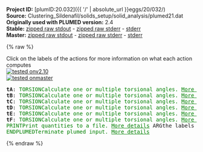 **Project ID:** [plumID:20.032]({{ '/' | absolute_url }}eggs/20/032/)  
**Source:** Clustering_Sildenafil/solids_setup/solid_analysis/plumed21.dat  
**Originally used with PLUMED version:** 2.4  
**Stable:** [zipped raw stdout](plumed21.dat.plumed.stdout.txt.zip) - [zipped raw stderr](plumed21.dat.plumed.stderr.txt.zip) - [stderr](plumed21.dat.plumed.stderr)  
**Master:** [zipped raw stdout](plumed21.dat.plumed_master.stdout.txt.zip) - [zipped raw stderr](plumed21.dat.plumed_master.stderr.txt.zip) - [stderr](plumed21.dat.plumed_master.stderr)  

{% raw %}
<div class="plumedpreheader">
<div class="headerInfo" id="value_details_data/Clustering_Sildenafil/solids_setup/solid_analysis/plumed21.dat"> Click on the labels of the actions for more information on what each action computes </div>
<div class="containerBadge">
<div class="headerBadge"><a href="plumed21.dat.plumed.stderr"><img src="https://img.shields.io/badge/v2.10-passing-green.svg" alt="tested onv2.10" /></a></div>
<div class="headerBadge"><a href="plumed21.dat.plumed_master.stderr"><img src="https://img.shields.io/badge/master-passing-green.svg" alt="tested onmaster" /></a></div>
</div>
</div>
<pre class="plumedlisting">
<b name="data/Clustering_Sildenafil/solids_setup/solid_analysis/plumed21.dattA" onclick='showPath("data/Clustering_Sildenafil/solids_setup/solid_analysis/plumed21.dat","data/Clustering_Sildenafil/solids_setup/solid_analysis/plumed21.dattA","data/Clustering_Sildenafil/solids_setup/solid_analysis/plumed21.dattA","brown")'>tA</b>: <span class="plumedtooltip" style="color:green">TORSION<span class="right">Calculate one or multiple torsional angles. <a href="https://www.plumed.org/doc-master/user-doc/html/TORSION" style="color:green">More details</a><i></i></span></span> <span class="plumedtooltip">VECTOR1<span class="right">You should use VECTORA instead of this keyword which was used in older versions of PLUMED and is provided for back compatibility only<i></i></span></span>=1330,1324 <span class="plumedtooltip">AXIS<span class="right">two atoms that define an axis<i></i></span></span>=1324,1345 <span class="plumedtooltip">VECTOR2<span class="right">You should use VECTORB instead of this keyword which was used in older versions of PLUMED and is provided for back compatibility only<i></i></span></span>=1345,1351
<span style="display:none;" id="data/Clustering_Sildenafil/solids_setup/solid_analysis/plumed21.dattA">The TORSION action with label <b>tA</b> calculates the following quantities:<table  align="center" frame="void" width="95%" cellpadding="5%"><tr><td width="5%"><b> Quantity </b>  </td><td><b> Description </b> </td></tr><tr><td width="5%">tA.value</td><td>the TORSION involving these atoms</td></tr></table></span><b name="data/Clustering_Sildenafil/solids_setup/solid_analysis/plumed21.dattB" onclick='showPath("data/Clustering_Sildenafil/solids_setup/solid_analysis/plumed21.dat","data/Clustering_Sildenafil/solids_setup/solid_analysis/plumed21.dattB","data/Clustering_Sildenafil/solids_setup/solid_analysis/plumed21.dattB","brown")'>tB</b>: <span class="plumedtooltip" style="color:green">TORSION<span class="right">Calculate one or multiple torsional angles. <a href="https://www.plumed.org/doc-master/user-doc/html/TORSION" style="color:green">More details</a><i></i></span></span> <span class="plumedtooltip">VECTOR1<span class="right">You should use VECTORA instead of this keyword which was used in older versions of PLUMED and is provided for back compatibility only<i></i></span></span>=1343,1332 <span class="plumedtooltip">AXIS<span class="right">two atoms that define an axis<i></i></span></span>=1332,1325 <span class="plumedtooltip">VECTOR2<span class="right">You should use VECTORB instead of this keyword which was used in older versions of PLUMED and is provided for back compatibility only<i></i></span></span>=1325,1353
<span style="display:none;" id="data/Clustering_Sildenafil/solids_setup/solid_analysis/plumed21.dattB">The TORSION action with label <b>tB</b> calculates the following quantities:<table  align="center" frame="void" width="95%" cellpadding="5%"><tr><td width="5%"><b> Quantity </b>  </td><td><b> Description </b> </td></tr><tr><td width="5%">tB.value</td><td>the TORSION involving these atoms</td></tr></table></span><b name="data/Clustering_Sildenafil/solids_setup/solid_analysis/plumed21.dattC" onclick='showPath("data/Clustering_Sildenafil/solids_setup/solid_analysis/plumed21.dat","data/Clustering_Sildenafil/solids_setup/solid_analysis/plumed21.dattC","data/Clustering_Sildenafil/solids_setup/solid_analysis/plumed21.dattC","brown")'>tC</b>: <span class="plumedtooltip" style="color:green">TORSION<span class="right">Calculate one or multiple torsional angles. <a href="https://www.plumed.org/doc-master/user-doc/html/TORSION" style="color:green">More details</a><i></i></span></span> <span class="plumedtooltip">VECTOR1<span class="right">You should use VECTORA instead of this keyword which was used in older versions of PLUMED and is provided for back compatibility only<i></i></span></span>=1332,1325 <span class="plumedtooltip">AXIS<span class="right">two atoms that define an axis<i></i></span></span>=1325,1353 <span class="plumedtooltip">VECTOR2<span class="right">You should use VECTORB instead of this keyword which was used in older versions of PLUMED and is provided for back compatibility only<i></i></span></span>=1353,1365
<span style="display:none;" id="data/Clustering_Sildenafil/solids_setup/solid_analysis/plumed21.dattC">The TORSION action with label <b>tC</b> calculates the following quantities:<table  align="center" frame="void" width="95%" cellpadding="5%"><tr><td width="5%"><b> Quantity </b>  </td><td><b> Description </b> </td></tr><tr><td width="5%">tC.value</td><td>the TORSION involving these atoms</td></tr></table></span><b name="data/Clustering_Sildenafil/solids_setup/solid_analysis/plumed21.dattD" onclick='showPath("data/Clustering_Sildenafil/solids_setup/solid_analysis/plumed21.dat","data/Clustering_Sildenafil/solids_setup/solid_analysis/plumed21.dattD","data/Clustering_Sildenafil/solids_setup/solid_analysis/plumed21.dattD","brown")'>tD</b>: <span class="plumedtooltip" style="color:green">TORSION<span class="right">Calculate one or multiple torsional angles. <a href="https://www.plumed.org/doc-master/user-doc/html/TORSION" style="color:green">More details</a><i></i></span></span> <span class="plumedtooltip">VECTOR1<span class="right">You should use VECTORA instead of this keyword which was used in older versions of PLUMED and is provided for back compatibility only<i></i></span></span>=1332,1341 <span class="plumedtooltip">AXIS<span class="right">two atoms that define an axis<i></i></span></span>=1341,1335 <span class="plumedtooltip">VECTOR2<span class="right">You should use VECTORB instead of this keyword which was used in older versions of PLUMED and is provided for back compatibility only<i></i></span></span>=1335,1328
<span style="display:none;" id="data/Clustering_Sildenafil/solids_setup/solid_analysis/plumed21.dattD">The TORSION action with label <b>tD</b> calculates the following quantities:<table  align="center" frame="void" width="95%" cellpadding="5%"><tr><td width="5%"><b> Quantity </b>  </td><td><b> Description </b> </td></tr><tr><td width="5%">tD.value</td><td>the TORSION involving these atoms</td></tr></table></span><b name="data/Clustering_Sildenafil/solids_setup/solid_analysis/plumed21.dattE" onclick='showPath("data/Clustering_Sildenafil/solids_setup/solid_analysis/plumed21.dat","data/Clustering_Sildenafil/solids_setup/solid_analysis/plumed21.dattE","data/Clustering_Sildenafil/solids_setup/solid_analysis/plumed21.dattE","brown")'>tE</b>: <span class="plumedtooltip" style="color:green">TORSION<span class="right">Calculate one or multiple torsional angles. <a href="https://www.plumed.org/doc-master/user-doc/html/TORSION" style="color:green">More details</a><i></i></span></span> <span class="plumedtooltip">VECTOR1<span class="right">You should use VECTORA instead of this keyword which was used in older versions of PLUMED and is provided for back compatibility only<i></i></span></span>=1334,1338 <span class="plumedtooltip">AXIS<span class="right">two atoms that define an axis<i></i></span></span>=1338,1369 <span class="plumedtooltip">VECTOR2<span class="right">You should use VECTORB instead of this keyword which was used in older versions of PLUMED and is provided for back compatibility only<i></i></span></span>=1369,1384
<span style="display:none;" id="data/Clustering_Sildenafil/solids_setup/solid_analysis/plumed21.dattE">The TORSION action with label <b>tE</b> calculates the following quantities:<table  align="center" frame="void" width="95%" cellpadding="5%"><tr><td width="5%"><b> Quantity </b>  </td><td><b> Description </b> </td></tr><tr><td width="5%">tE.value</td><td>the TORSION involving these atoms</td></tr></table></span><b name="data/Clustering_Sildenafil/solids_setup/solid_analysis/plumed21.dattF" onclick='showPath("data/Clustering_Sildenafil/solids_setup/solid_analysis/plumed21.dat","data/Clustering_Sildenafil/solids_setup/solid_analysis/plumed21.dattF","data/Clustering_Sildenafil/solids_setup/solid_analysis/plumed21.dattF","brown")'>tF</b>: <span class="plumedtooltip" style="color:green">TORSION<span class="right">Calculate one or multiple torsional angles. <a href="https://www.plumed.org/doc-master/user-doc/html/TORSION" style="color:green">More details</a><i></i></span></span> <span class="plumedtooltip">VECTOR1<span class="right">You should use VECTORA instead of this keyword which was used in older versions of PLUMED and is provided for back compatibility only<i></i></span></span>=1338,1369 <span class="plumedtooltip">AXIS<span class="right">two atoms that define an axis<i></i></span></span>=1369,1384 <span class="plumedtooltip">VECTOR2<span class="right">You should use VECTORB instead of this keyword which was used in older versions of PLUMED and is provided for back compatibility only<i></i></span></span>=1384,1380
<span style="display:none;" id="data/Clustering_Sildenafil/solids_setup/solid_analysis/plumed21.dattF">The TORSION action with label <b>tF</b> calculates the following quantities:<table  align="center" frame="void" width="95%" cellpadding="5%"><tr><td width="5%"><b> Quantity </b>  </td><td><b> Description </b> </td></tr><tr><td width="5%">tF.value</td><td>the TORSION involving these atoms</td></tr></table></span><span class="plumedtooltip" style="color:green">PRINT<span class="right">Print quantities to a file. <a href="https://www.plumed.org/doc-master/user-doc/html/PRINT" style="color:green">More details</a><i></i></span></span> <span class="plumedtooltip">ARG<span class="right">the labels of the values that you would like to print to the file<i></i></span></span>=<b name="data/Clustering_Sildenafil/solids_setup/solid_analysis/plumed21.dattA">tA</b>,<b name="data/Clustering_Sildenafil/solids_setup/solid_analysis/plumed21.dattB">tB</b>,<b name="data/Clustering_Sildenafil/solids_setup/solid_analysis/plumed21.dattC">tC</b>,<b name="data/Clustering_Sildenafil/solids_setup/solid_analysis/plumed21.dattD">tD</b>,<b name="data/Clustering_Sildenafil/solids_setup/solid_analysis/plumed21.dattE">tE</b>,<b name="data/Clustering_Sildenafil/solids_setup/solid_analysis/plumed21.dattF">tF</b> <span class="plumedtooltip">FILE<span class="right">the name of the file on which to output these quantities<i></i></span></span>=cluster_data_21
<span style="display:none;" id="data/Clustering_Sildenafil/solids_setup/solid_analysis/plumed21.dat">The PRINT action with label <b></b> calculates something</span><span class="plumedtooltip" style="color:green">ENDPLUMED<span class="right">Terminate plumed input. <a href="https://www.plumed.org/doc-master/user-doc/html/ENDPLUMED" style="color:green">More details</a><i></i></span></span><span style="color:blue" class="comment">
</span></pre>
{% endraw %}
